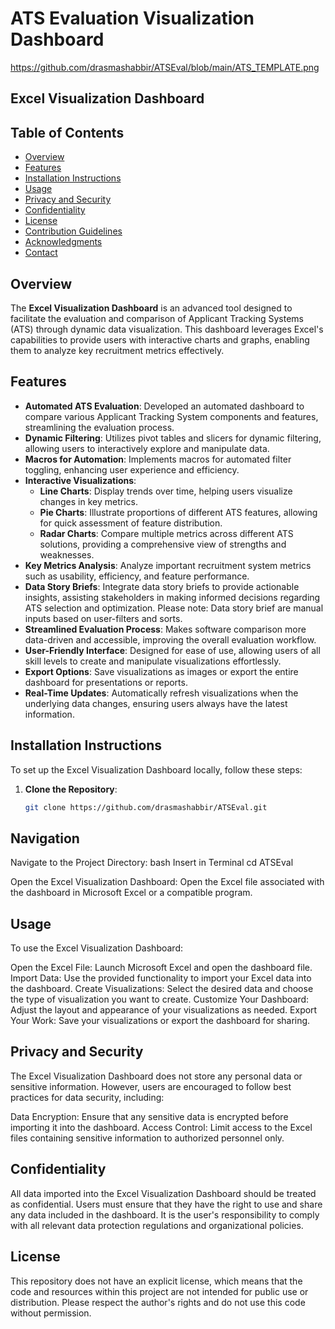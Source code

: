 # ATS Evaluation Visualization Dashboard

https://github.com/drasmashabbir/ATSEval/blob/main/ATS_TEMPLATE.png

## Excel Visualization Dashboard  

## Table of Contents
- [Overview](#overview)
- [Features](#features)
- [Installation Instructions](#installation-instructions)
- [Usage](#usage)
- [Privacy and Security](#privacy-and-security)
- [Confidentiality](#confidentiality)
- [License](#license)
- [Contribution Guidelines](#contribution-guidelines)
- [Acknowledgments](#acknowledgments)
- [Contact](#contact)

## Overview
The **Excel Visualization Dashboard** is an advanced tool designed to facilitate the evaluation and comparison of Applicant Tracking Systems (ATS) through dynamic data visualization. This dashboard leverages Excel's capabilities to provide users with interactive charts and graphs, enabling them to analyze key recruitment metrics effectively.

## Features
- **Automated ATS Evaluation**: Developed an automated dashboard to compare various Applicant Tracking System components and features, streamlining the evaluation process.
- **Dynamic Filtering**: Utilizes pivot tables and slicers for dynamic filtering, allowing users to interactively explore and manipulate data.
- **Macros for Automation**: Implements macros for automated filter toggling, enhancing user experience and efficiency.
- **Interactive Visualizations**:
  - **Line Charts**: Display trends over time, helping users visualize changes in key metrics.
  - **Pie Charts**: Illustrate proportions of different ATS features, allowing for quick assessment of feature distribution.
  - **Radar Charts**: Compare multiple metrics across different ATS solutions, providing a comprehensive view of strengths and weaknesses.
- **Key Metrics Analysis**: Analyze important recruitment system metrics such as usability, efficiency, and feature performance.
- **Data Story Briefs**: Integrate data story briefs to provide actionable insights, assisting stakeholders in making informed decisions regarding ATS selection and optimization.
Please note: Data story brief are manual inputs based on user-filters and sorts.
- **Streamlined Evaluation Process**: Makes software comparison more data-driven and accessible, improving the overall evaluation workflow.
- **User-Friendly Interface**: Designed for ease of use, allowing users of all skill levels to create and manipulate visualizations effortlessly.
- **Export Options**: Save visualizations as images or export the entire dashboard for presentations or reports.
- **Real-Time Updates**: Automatically refresh visualizations when the underlying data changes, ensuring users always have the latest information.

## Installation Instructions
To set up the Excel Visualization Dashboard locally, follow these steps:

1. **Clone the Repository**:
   ```bash
   git clone https://github.com/drasmashabbir/ATSEval.git

## Navigation
Navigate to the Project Directory:
        bash
        Insert in Terminal
        cd ATSEval

Open the Excel Visualization Dashboard: Open the Excel file associated with the dashboard in Microsoft Excel or a compatible program.

## Usage
To use the Excel Visualization Dashboard:

Open the Excel File: Launch Microsoft Excel and open the dashboard file.
Import Data: Use the provided functionality to import your Excel data into the dashboard.
Create Visualizations: Select the desired data and choose the type of visualization you want to create.
Customize Your Dashboard: Adjust the layout and appearance of your visualizations as needed.
Export Your Work: Save your visualizations or export the dashboard for sharing.

## Privacy and Security
The Excel Visualization Dashboard does not store any personal data or sensitive information. However, users are encouraged to follow best practices for data security, including:

Data Encryption: Ensure that any sensitive data is encrypted before importing it into the dashboard.
Access Control: Limit access to the Excel files containing sensitive information to authorized personnel only.


## Confidentiality
All data imported into the Excel Visualization Dashboard should be treated as confidential. Users must ensure that they have the right to use and share any data included in the dashboard. It is the user's responsibility to comply with all relevant data protection regulations and organizational policies.

## License
This repository does not have an explicit license, which means that the code and resources within this project are not intended for public use or distribution. Please respect the author's rights and do not use this code without permission.



